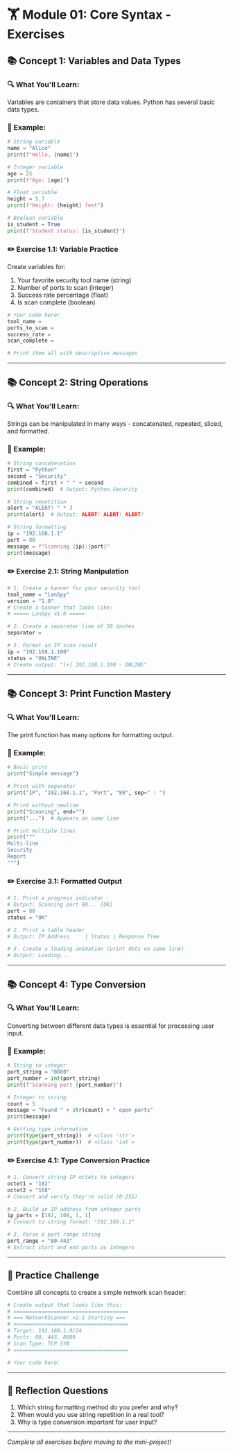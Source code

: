 # 🏋️ Module 01: Core Syntax - Exercises

## 📚 Concept 1: Variables and Data Types

### 🔍 What You'll Learn:
Variables are containers that store data values. Python has several basic data types.

### 📖 Example:
```python
# String variable
name = "Alice"
print(f"Hello, {name}")

# Integer variable
age = 25
print(f"Age: {age}")

# Float variable
height = 5.7
print(f"Height: {height} feet")

# Boolean variable
is_student = True
print(f"Student status: {is_student}")
```

### ✏️ Exercise 1.1: Variable Practice
Create variables for:
1. Your favorite security tool name (string)
2. Number of ports to scan (integer)
3. Success rate percentage (float)
4. Is scan complete (boolean)

```python
# Your code here:
tool_name = 
ports_to_scan = 
success_rate = 
scan_complete = 

# Print them all with descriptive messages
```

---

## 📚 Concept 2: String Operations

### 🔍 What You'll Learn:
Strings can be manipulated in many ways - concatenated, repeated, sliced, and formatted.

### 📖 Example:
```python
# String concatenation
first = "Python"
second = "Security"
combined = first + " " + second
print(combined)  # Output: Python Security

# String repetition
alert = "ALERT! " * 3
print(alert)  # Output: ALERT! ALERT! ALERT! 

# String formatting
ip = "192.168.1.1"
port = 80
message = f"Scanning {ip}:{port}"
print(message)
```

### ✏️ Exercise 2.1: String Manipulation
```python
# 1. Create a banner for your security tool
tool_name = "LanSpy"
version = "1.0"
# Create a banner that looks like:
# ===== LanSpy v1.0 =====

# 2. Create a separator line of 50 dashes
separator = 

# 3. Format an IP scan result
ip = "192.168.1.100"
status = "ONLINE"
# Create output: "[+] 192.168.1.100 - ONLINE"
```

---

## 📚 Concept 3: Print Function Mastery

### 🔍 What You'll Learn:
The print function has many options for formatting output.

### 📖 Example:
```python
# Basic print
print("Simple message")

# Print with separator
print("IP", "192.168.1.1", "Port", "80", sep=" : ")

# Print without newline
print("Scanning", end="")
print("...")  # Appears on same line

# Print multiple lines
print("""
Multi-line
Security
Report
""")
```

### ✏️ Exercise 3.1: Formatted Output
```python
# 1. Print a progress indicator
# Output: Scanning port 80... [OK]
port = 80
status = "OK"

# 2. Print a table header
# Output: IP Address     | Status | Response Time

# 3. Create a loading animation (print dots on same line)
# Output: Loading...
```

---

## 📚 Concept 4: Type Conversion

### 🔍 What You'll Learn:
Converting between different data types is essential for processing user input.

### 📖 Example:
```python
# String to integer
port_string = "8080"
port_number = int(port_string)
print(f"Scanning port {port_number}")

# Integer to string
count = 5
message = "Found " + str(count) + " open ports"
print(message)

# Getting type information
print(type(port_string))  # <class 'str'>
print(type(port_number))  # <class 'int'>
```

### ✏️ Exercise 4.1: Type Conversion Practice
```python
# 1. Convert string IP octets to integers
octet1 = "192"
octet2 = "168"
# Convert and verify they're valid (0-255)

# 2. Build an IP address from integer parts
ip_parts = [192, 168, 1, 1]
# Convert to string format: "192.168.1.1"

# 3. Parse a port range string
port_range = "80-443"
# Extract start and end ports as integers
```

---

## 🎯 Practice Challenge

Combine all concepts to create a simple network scan header:

```python
# Create output that looks like this:
# =====================================
# === NetworkScanner v2.1 Starting ===
# =====================================
# Target: 192.168.1.0/24
# Ports: 80, 443, 8080
# Scan Type: TCP SYN
# =====================================

# Your code here:
```

---

## 📝 Reflection Questions

1. Which string formatting method do you prefer and why?
2. When would you use string repetition in a real tool?
3. Why is type conversion important for user input?

---

*Complete all exercises before moving to the mini-project!*